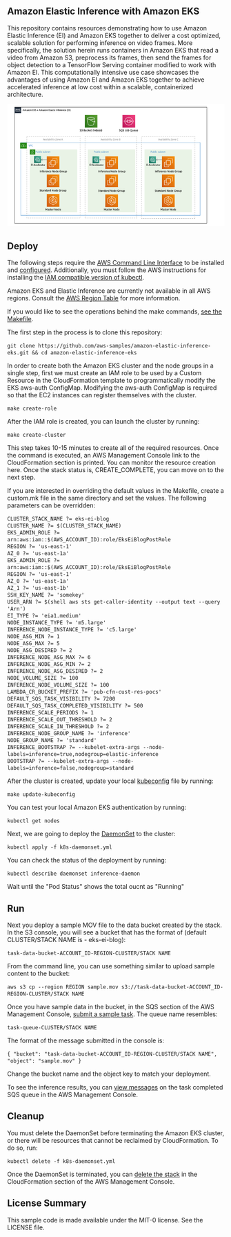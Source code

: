 ## Amazon Elastic Inference with Amazon EKS

This repository contains resources demonstrating how to use Amazon Elastic Inference (EI) and Amazon EKS together to deliver a cost optimized, scalable solution for performing inference on video frames. More specifically, the solution herein runs containers in Amazon EKS that read a video from Amazon S3, preprocess its frames, then send the frames for object detection to a TensorFlow Serving container modified to work with Amazon EI. This computationally intensive use case showcases the advantages of using Amazon EI and Amazon EKS together to achieve accelerated inference at low cost within a scalable, containerized architecture.

![overview](images/overview.png)

## Deploy

The following steps require the [AWS Command Line Interface](https://aws.amazon.com/cli/) to be installed and [configured](https://docs.aws.amazon.com/cli/latest/userguide/cli-chap-configure.html). Additionally, you must follow the AWS instructions for installing the [IAM compatible version of kubectl](https://docs.aws.amazon.com/eks/latest/userguide/install-kubectl.html).

Amazon EKS and Elastic Inference are currently not available in all AWS regions. Consult the [AWS Region Table](https://aws.amazon.com/about-aws/global-infrastructure/regional-product-services/) for more information.

If you would like to see the operations behind the make commands, [see the Makefile](https://github.com/aws-samples/amazon-elastic-inference-eks/blob/master/Makefile).

The first step in the process is to clone this repository:

```
git clone https://github.com/aws-samples/amazon-elastic-inference-eks.git && cd amazon-elastic-inference-eks
```

In order to create both the Amazon EKS cluster and the node groups in a single step, first we must create an IAM role to be used by a Custom Resource in the CloudFormation template to programmatically modify the EKS aws-auth ConfigMap. Modifying the aws-auth ConfigMap is required so that the EC2 instances can register themselves with the cluster.

```
make create-role
```

After the IAM role is created, you can launch the cluster by running:

```
make create-cluster
```

This step takes 10-15 minutes to create all of the required resources. Once the command is executed,
an AWS Management Console link to the CloudFormation section is printed. You can monitor the resource creation
here. Once the stack status is, CREATE_COMPLETE, you can move on to the next step.

If you are interested in overriding the default values in the Makefile, create a custom.mk file in the same directory and set the values. The following parameters can be overridden:

```
CLUSTER_STACK_NAME ?= eks-ei-blog
CLUSTER_NAME ?= $(CLUSTER_STACK_NAME)
EKS_ADMIN_ROLE ?= arn:aws:iam::$(AWS_ACCOUNT_ID):role/EksEiBlogPostRole
REGION ?= 'us-east-1'
AZ_0 ?= 'us-east-1a'
EKS_ADMIN_ROLE ?= arn:aws:iam::$(AWS_ACCOUNT_ID):role/EksEiBlogPostRole
REGION ?= 'us-east-1'
AZ_0 ?= 'us-east-1a'
AZ_1 ?= 'us-east-1b'
SSH_KEY_NAME ?= 'somekey'
USER_ARN ?= $(shell aws sts get-caller-identity --output text --query 'Arn')
EI_TYPE ?= 'eia1.medium'
NODE_INSTANCE_TYPE ?= 'm5.large'
INFERENCE_NODE_INSTANCE_TYPE ?= 'c5.large'
NODE_ASG_MIN ?= 1
NODE_ASG_MAX ?= 5
NODE_ASG_DESIRED ?= 2
INFERENCE_NODE_ASG_MAX ?= 6
INFERENCE_NODE_ASG_MIN ?= 2
INFERENCE_NODE_ASG_DESIRED ?= 2
NODE_VOLUME_SIZE ?= 100
INFERENCE_NODE_VOLUME_SIZE ?= 100
LAMBDA_CR_BUCKET_PREFIX ?= 'pub-cfn-cust-res-pocs'
DEFAULT_SQS_TASK_VISIBILITY ?= 7200
DEFAULT_SQS_TASK_COMPLETED_VISIBILITY ?= 500
INFERENCE_SCALE_PERIODS ?= 1
INFERENCE_SCALE_OUT_THRESHOLD ?= 2
INFERENCE_SCALE_IN_THRESHOLD ?= 2
INFERENCE_NODE_GROUP_NAME ?= 'inference'
NODE_GROUP_NAME ?= 'standard'
INFERENCE_BOOTSTRAP ?= --kubelet-extra-args --node-labels=inference=true,nodegroup=elastic-inference
BOOTSTRAP ?= --kubelet-extra-args --node-labels=inference=false,nodegroup=standard
```

After the cluster is created, update your local [kubeconfig](https://kubernetes.io/docs/tasks/access-application-cluster/configure-access-multiple-clusters/) file by running:

```
make update-kubeconfig
```

You can test your local Amazon EKS authentication by running:

```
kubectl get nodes
```

Next, we are going to deploy the [DaemonSet](https://kubernetes.io/docs/concepts/workloads/controllers/daemonset/) to the cluster:

```
kubectl apply -f k8s-daemonset.yml
```

You can check the status of the deployment by running:

```
kubectl describe daemonset inference-daemon
```
Wait until the "Pod Status" shows the total oucnt as "Running"

## Run

Next you deploy a sample MOV file to the data bucket created by the stack. In the S3 console,
you will see a bucket that has the format of (default CLUSTER/STACK NAME is - eks-ei-blog):

```
task-data-bucket-ACCOUNT_ID-REGION-CLUSTER/STACK NAME
```

From the command line, you can use something similar to upload sample content to the bucket:

```
aws s3 cp --region REGION sample.mov s3://task-data-bucket-ACCOUNT_ID-REGION-CLUSTER/STACK NAME
```

Once you have sample data in the bucket, in the SQS section of the AWS Management Console, [submit a sample task](https://docs.aws.amazon.com/AWSSimpleQueueService/latest/SQSDeveloperGuide/sqs-send-message.html). The queue name resembles:

```
task-queue-CLUSTER/STACK NAME
```

The format of the message submitted in the console is:

```
{ "bucket": "task-data-bucket-ACCOUNT_ID-REGION-CLUSTER/STACK NAME", "object": "sample.mov" }
```

Change the bucket name and the object key to match your deployment.

To see the inference results, you can [view messages](https://docs.aws.amazon.com/AWSSimpleQueueService/latest/SQSDeveloperGuide/sqs-receive-delete-message.html) on the task completed SQS queue in the AWS Management Console.


## Cleanup

You must delete the DaemonSet before terminating the Amazon EKS cluster, or there will be resources that cannot be
reclaimed by CloudFormation. To do so, run:

```
kubectl delete -f k8s-daemonset.yml
```

Once the DaemonSet is terminated, you can [delete the stack](https://docs.aws.amazon.com/AWSCloudFormation/latest/UserGuide/cfn-console-delete-stack.html) in the CloudFormation section of the AWS Management Console.

## License Summary

This sample code is made available under the MIT-0 license. See the LICENSE file.
